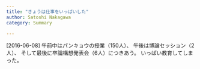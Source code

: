 ```yaml
---
title: "きょうは仕事をいっぱいした"
author: Satoshi Nakagawa
category: Summary

---
```


[2016-06-08]  午前中はパンキョウの授業（150人）、
午後は博論セッション（2人）、
そして最後に卒論構想発表会（6人）につきあう。
いっぱい教育してしまった。


